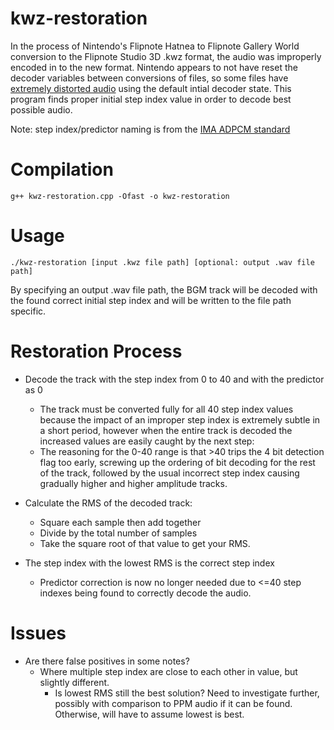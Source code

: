 # kwz-restoration

In the process of Nintendo's Flipnote Hatnea to Flipnote Gallery World conversion to the Flipnote Studio 3D .kwz format, the audio was improperly encoded in to the new format. Nintendo appears to not have reset the decoder variables between conversions of files, so some files have [extremely distorted audio](https://twitter.com/AustinSudomemo/status/1220367326085832704?s=20) using the default intial decoder state. This program finds proper initial step index value in order to decode best possible audio.

Note: step index/predictor naming is from the [IMA ADPCM standard](http://www.cs.columbia.edu/~hgs/audio/dvi/IMA_ADPCM.pdf)

# Compilation

`g++ kwz-restoration.cpp -Ofast -o kwz-restoration`

# Usage

`./kwz-restoration [input .kwz file path] [optional: output .wav file path]`

By specifying an output .wav file path, the BGM track will be decoded with the found correct initial step index and will be written to the file path specific.

# Restoration Process

 - Decode the track with the step index from 0 to 40 and with the predictor as 0
   - The track must be converted fully for all 40 step index values because the impact of an improper step index is extremely subtle in a short period, however when the entire track is decoded the increased values are easily caught by the next step:
   - The reasoning for the 0-40 range is that >40 trips the 4 bit detection flag too early, screwing up the ordering of bit decoding for the rest of the track, followed by the usual incorrect step index causing gradually higher and higher amplitude tracks.
 
 - Calculate the RMS of the decoded track:
   - Square each sample then add together
   - Divide by the total number of samples
   - Take the square root of that value to get your RMS.
 
 - The step index with the lowest RMS is the correct step index
   - Predictor correction is now no longer needed due to <=40 step indexes being found to correctly decode the audio.

# Issues
 - Are there false positives in some notes?
   - Where multiple step index are close to each other in value, but slightly different.
     - Is lowest RMS still the best solution? Need to investigate further, possibly with comparison to PPM audio if it can be found. Otherwise, will have to assume lowest is best.
